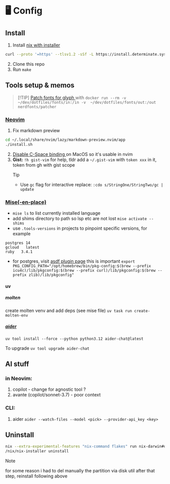 # 🖥️ Config

## Install

1. Install [nix with installer](https://github.com/DeterminateSystems/nix-installer)

```bash
curl --proto '=https' --tlsv1.2 -sSf -L https://install.determinate.systems/nix | sh -s -- install
```

2. Clone this repo
3. Run `make`

## Tools setup & memos

> [!TIP] [ Patch fonts for glyph ](https://github.com/ryanoasis/nerd-fonts#option-9-patch-your-own-font) with
> `docker run --rm -v ~/dev/dotfiles/fonts/in:/in -v  ~/dev/dotfiles/fonts/out:/out nerdfonts/patcher`

### [Neovim](./home/programs/kickstart-nvim/README.md)

1. Fix markdown preview

```bash
cd ~/.local/share/nvim/lazy/markdown-preview.nvim/app
./install.sh
```

2. [ Disable C-Space binding ](https://apple.stackexchange.com/questions/423971/disable-controlspace-keyboard-shortcut) on MacOS so it's usable in nvim
3. **Gist:**
   `!h gist-vim` for help, tldr add a `~/.gist-vim` with `token xxx` in it, token
   from gh with gist scope
   > [!TIP]
   >
   > - Use `gc` flag for interactive replace: `:cdo s/StringOne/StringTwo/gc | update`

### [Mise(-en-place)](https://mise.jdx.dev/dev-tools/shims.html)

- `mise ls` to list currently installed language
- add shims directory to path so lsp etc are not lost `mise activate --shims`
- use `.tools-versions` in projects to pinpoint specific versions, for example

```#.tools-versions
postgres 14
gcloud   latest
ruby   3.4.1
```

- for postgres, visit [asdf plugin page](https://github.com/smashedtoatoms/asdf-postgres)
  this is important
  `export PKG_CONFIG_PATH="/opt/homebrew/bin/pkg-config:$(brew --prefix icu4c)/lib/pkgconfig:$(brew --prefix curl)/lib/pkgconfig:$(brew --prefix zlib)/lib/pkgconfig"`

#### uv

##### molten

create molten venv and add deps (see mise file) `uv task run create-molten-env`

##### [aider](https://aider.chat/docs/install.html)

`uv tool install --force --python python3.12 aider-chat@latest`

To upgrade `uv tool upgrade aider-chat`

## AI stuff

### in Neovim:

1. copilot - change for agnostic tool ?
2. avante (copilot/sonnet-3.7) - poor context

### CLI:

1. aider
   `aider --watch-files --model <pick> --provider-api_key <key>`

## Uninstall

```bash
nix --extra-experimental-features "nix-command flakes" run nix-darwin#darwin-uninstaller
/nix/nix-installer uninstall
```

> [!NOTE]
> for some reason i had to del manually the partition via disk util
> after that step, reinstall following above
